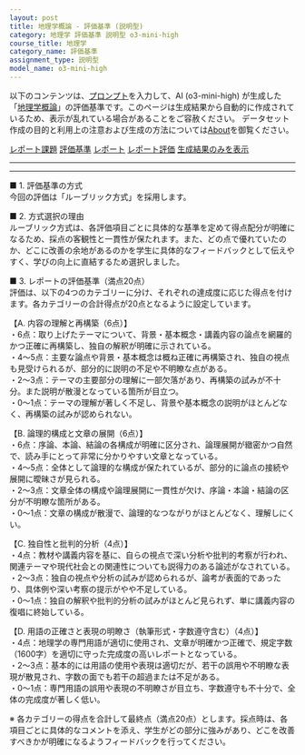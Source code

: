 ```yaml
---
layout: post
title: 地理学概論 - 評価基準 (説明型)
category: 地理学 評価基準 説明型 o3-mini-high
course_title: 地理学
category_name: 評価基準
assignment_type: 説明型
model_name: o3-mini-high
---
```


以下のコンテンツは、[プロンプト](https://github.com/takedatoshiyuki/synthetic_assignments/tree/main/generated/地理学/o3-mini-high/prompt_評価基準-説明型.md)を入力して、AI (o3-mini-high) が生成した「[地理学概論](/contents/地理学/)」の評価基準です。このページは生成結果から自動的に作成されているため、表示が乱れている場合があることをご容赦ください。
データセット作成の目的と利用上の注意および生成の方法については[About](/About)を御覧ください。

[レポート課題](../レポート課題-説明型)
[評価基準](../評価基準-説明型)
[レポート](../レポート-説明型)
[レポート評価](../レポート評価-説明型)
[生成結果のみを表示](https://github.com/takedatoshiyuki/synthetic_assignments/tree/main/generated/地理学/o3-mini-high/評価基準-説明型.md)
  

***
***
  
■ 1. 評価基準の方式  
今回の評価は「ルーブリック方式」を採用します。

■ 2. 方式選択の理由  
ルーブリック方式は、各評価項目ごとに具体的な基準を定めて得点配分が明確になるため、採点の客観性と一貫性が保たれます。また、どの点で優れていたのか、どこに改善の余地があるのかを学生に具体的なフィードバックとして伝えやすく、学びの向上に直結するため選択しました。

■ 3. レポートの評価基準（満点20点）  
評価は、以下の4つのカテゴリーに分け、それぞれの達成度に応じた得点を付けます。各カテゴリーの合計得点が20点となるように設定しています。

【A. 内容の理解と再構築（6点）】  
・6点：取り上げたテーマについて、背景・基本概念・講義内容の論点を網羅的かつ正確に再構築し、独自の解釈が明確に示されている。  
・4～5点：主要な論点や背景・基本概念は概ね正確に再構築され、独自の視点も見受けられるが、部分的に説明の不足や不明瞭な点がある。  
・2～3点：テーマの主要部分の理解に一部欠落があり、再構築の試みが不十分。また説明が散漫となっている箇所が目立つ。  
・0～1点：テーマの理解が著しく不足し、背景や基本概念の説明がほとんどなく、再構築の試みが認められない。

【B. 論理的構成と文章の展開（6点）】  
・6点：序論、本論、結論の各構成が明確に区分され、論理展開が緻密かつ自然で、読み手にとって非常に分かりやすい文章となっている。  
・4～5点：全体として論理的な構成が保たれているが、部分的に論点の接続や展開に曖昧さが見られる。  
・2～3点：文章全体の構成や論理展開に一貫性が欠け、序論・本論・結論の区分が不明瞭な箇所がある。  
・0～1点：文章の構成が散漫で、論理的なつながりがほとんどなく、理解しにくい。

【C. 独自性と批判的分析（4点）】  
・4点：教材や講義内容を基に、自らの視点で深い分析や批判的考察が行われ、関連テーマや現代社会との関連性についても説得力のある論述がなされている。  
・2～3点：独自の視点や分析の試みが認められるが、論考が表面的であったり、具体例や深い考察の提示がやや不足している。  
・0～1点：独自の解釈や批判的分析の試みがほとんど見られず、単に講義内容の復唱に終始している。

【D. 用語の正確さと表現の明瞭さ（執筆形式・字数遵守含む）（4点）】  
・4点：地理学の専門用語が適切に使用され、文章が明確かつ正確で、規定字数（1600字）を適切に守った完成度の高いレポートとなっている。  
・2～3点：基本的には用語の使用や表現は適切だが、若干の誤用や不明瞭な表現が散見され、字数の面でも若干の超過または不足がある。  
・0～1点：専門用語の誤用や表現の不明瞭さが目立ち、字数遵守も不十分で、全体の完成度が著しく低い。

※ 各カテゴリーの得点を合計して最終点（満点20点）とします。採点時は、各項目ごとに具体的なコメントを添え、学生がどの部分に強みがあり、どこを改善すべきかが明確になるようフィードバックを行ってください。
